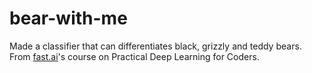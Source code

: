 # bear-with-me

Made a classifier that can differentiates black, grizzly and teddy bears. From [fast.ai](https://fast.ai)'s course on Practical Deep Learning for Coders.
